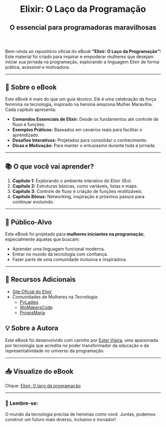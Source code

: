 <!DOCTYPE html>
<html lang="en">
<head>
  <meta charset="UTF-8">
  <meta name="viewport" content="width=device-width, initial-scale=1.0">
</head>
<body>
  <header>
    <h1>Elixir: O Laço da Programação</h1>
    <h2>O essencial para programadoras maravilhosas</h2>
  </header>

  <section>
    <p>Bem-vinda ao repositório oficial do eBook <strong>“Elixir: O Laço da Programação”</strong>! Este material foi criado para inspirar e empoderar mulheres que desejam iniciar sua jornada na programação, explorando a linguagem Elixir de forma prática, acessível e motivadora.</p>
  </section>

  <hr>

  <section>
    <h2>📘 Sobre o eBook</h2>
    <p>Este eBook é mais do que um guia técnico. Ele é uma celebração da força feminina na tecnologia, inspirado na heroína amazona Mulher Maravilha. Cada capítulo apresenta:</p>
    <ul>
      <li><strong>Comandos Essenciais de Elixir:</strong> Desde os fundamentos até controle de fluxo e funções.</li>
      <li><strong>Exemplos Práticos:</strong> Baseados em cenários reais para facilitar o aprendizado.</li>
      <li><strong>Desafios Interativos:</strong> Projetados para consolidar o conhecimento.</li>
      <li><strong>Dicas e Motivação:</strong> Para manter o entusiasmo durante toda a jornada.</li>
    </ul>
  </section>

  <hr>

  <section>
    <h2>📚 O que você vai aprender?</h2>
    <ol>
      <li><strong>Capítulo 1:</strong> Explorando o ambiente interativo do Elixir (IEx).</li>
      <li><strong>Capítulo 2:</strong> Estruturas básicas, como variáveis, listas e maps.</li>
      <li><strong>Capítulo 3:</strong> Controle de fluxo e criação de funções reutilizáveis.</li>
      <li><strong>Capítulo Bônus:</strong> Networking, inspiração e próximos passos para continuar evoluindo.</li>
    </ol>
  </section>

  <hr>

  <section>
    <h2>🎯 Público-Alvo</h2>
    <p>Este eBook foi projetado para <strong>mulheres iniciantes na programação</strong>, especialmente aquelas que buscam:</p>
    <ul>
      <li>Aprender uma linguagem funcional moderna.</li>
      <li>Entrar no mundo da tecnologia com confiança.</li>
      <li>Fazer parte de uma comunidade inclusiva e inspiradora.</li>
    </ul>
  </section>

  <hr>

  <section>
    <h2>🔗 Recursos Adicionais</h2>
    <ul>
      <li><a href="https://elixir-lang.org" target="_blank">Site Oficial do Elixir</a></li>
      <li>Comunidades de Mulheres na Tecnologia:
        <ul>
          <li><a href="https://pyladies.com" target="_blank">PyLadies</a></li>
          <li><a href="https://womakerscode.org" target="_blank">WoMakersCode</a></li>
          <li><a href="https://programaria.org" target="_blank">PrograMaria</a></li>
        </ul>
      </li>
    </ul>
  </section>

  <section>
    <h2>💡 Sobre a Autora</h2>
    <p>Este eBook foi desenvolvido com carinho por <a href="https://www.linkedin.com/in/ester-vieira-621ba115a/" target="_blank">Ester Vieira</a>, uma apaixonada por tecnologia que acredita no poder transformador da educação e da representatividade no universo da programação.</p>
  </section>

  <hr>

  <section>
    <h2>📥 Visualize do eBook</h2>
    <p>Clique: <a href="https://www.canva.com/design/DAGagoTHWio/8UbGAY6_T4gkpd8zl_czxA/edit?utm_content=DAGagoTHWio&utm_campaign=designshare&utm_medium=link2&utm_source=sharebutton
" target="_blank">Elixir: O laço da programação</a></p>
  </section>

  <hr>

  <footer>
    <h3>🌟 Lembre-se:</h3>
    <p>O mundo da tecnologia precisa de heroínas como você. Juntas, podemos construir um futuro mais diverso, inclusivo e inovador!</p>
  </footer>
</body>
</html>


